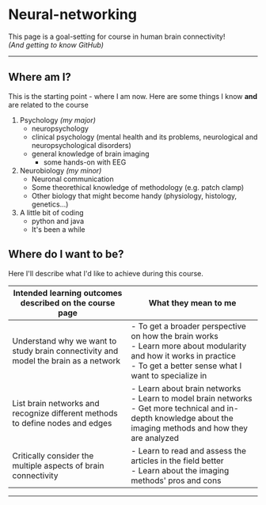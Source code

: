 # Neural-networking

   This page is a goal-setting for course in human brain connectivity!  
   _(And getting to know GitHub)_  
***
## Where am I?

This is the starting point - where I am now. Here are some things I know **and** are related to the course

1. Psychology _(my major)_
   - neuropsychology
   - clinical psychology (mental health and its problems, neurological and neuropsychological disorders)
   - general knowledge of brain imaging
      - some hands-on with EEG
2. Neurobiology _(my minor)_
   - Neuronal communication  
   -  Some theorethical knowledge of methodology (e.g. patch clamp)
   - Other biology that might become handy (physiology, histology, genetics...)
4. A little bit of coding
   - python and java
   - It's been a while

## Where do I want to be?

Here I'll describe what I'd like to achieve during this course.

| Intended learning outcomes described on the course page | What they mean to me                                    |
| ------------------------------------------------------- | ------------------------------------------------------- |
| Understand why we want to study brain connectivity and model the brain as a network | - To get a broader perspective on how the brain works<br>- Learn more about modularity and how it works in practice<br>- To get a better sense what I want to specialize in |
| List brain networks and recognize different methods to define nodes and edges | - Learn about brain networks<br>- Learn to model brain networks<br>- Get more technical and in-depth knowledge about the imaging methods and how they are analyzed |
| Critically consider the multiple aspects of brain connectivity | - Learn to read and assess the articles in the field better<br>- Learn about the imaging methods' pros and cons |
***

